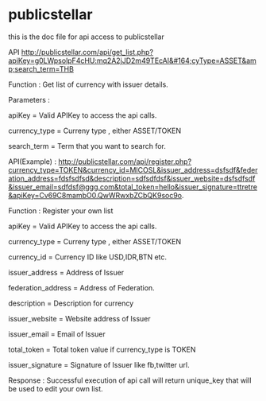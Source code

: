 # publicstellar
this is the doc file for api access to publicstellar


API http://publicstellar.com/api/get_list.php?apiKey=g0LWpsolpF4cHU:mq2A2jJD2m49TEcAl&#164;cyType=ASSET&amp;search_term=THB


Function : Get list of currency with issuer details.

Parameters :

apiKey = Valid APIKey to access the api calls.

currency_type = Curreny type , either ASSET/TOKEN

search_term = Term that you want to search for.



API(Example) : http://publicstellar.com/api/register.php?currency_type=TOKEN&currency_id=MICOSL&issuer_address=dsfsdf&federation_address=fdsfsdfsd&description=sdfsdfdsf&issuer_website=dsfsdfsdf&issuer_email=sdfdsf@ggg.com&total_token=hello&issuer_signature=ttretre&apiKey=Cv69C8mambO0.QwWRwxbZCbQK9soc9o.


Function : Register your own list



apiKey = Valid APIKey to access the api calls.

currency_type = Curreny type , either ASSET/TOKEN

currency_id = Currency ID like USD,IDR,BTN etc.

issuer_address = Address of Issuer

federation_address = Address of Federation.

description = Description for currency

issuer_website = Website address of Issuer

issuer_email = Email of Issuer

total_token = Total token value if currency_type is TOKEN

issuer_signature = Signature of Issuer like fb,twitter url.


Response : Successful execution of api call will return unique_key that will be used to edit your own list.
